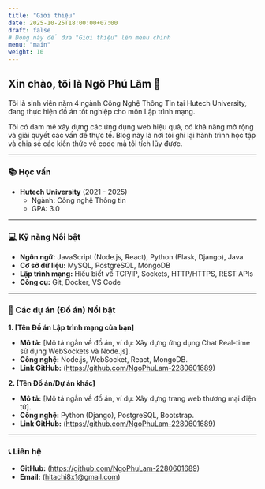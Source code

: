 ```yaml
---
title: "Giới thiệu"
date: 2025-10-25T18:00:00+07:00
draft: false
# Dòng này để đưa "Giới thiệu" lên menu chính
menu: "main"
weight: 10
---
```



## Xin chào, tôi là Ngô Phú Lâm 👋

Tôi là sinh viên năm 4 ngành Công Nghệ Thông Tin tại Hutech University, đang thực hiện đồ án tốt nghiệp cho môn Lập trình mạng.

Tôi có đam mê xây dựng các ứng dụng web hiệu quả, có khả năng mở rộng và giải quyết các vấn đề thực tế. Blog này là nơi tôi ghi lại hành trình học tập và chia sẻ các kiến thức về code mà tôi tích lũy được.

---

### 📚 Học vấn

* **Hutech University** (2021 - 2025)
    * Ngành: Công nghệ Thông tin
    * GPA: 3.0

---

### 💻 Kỹ năng Nổi bật

* **Ngôn ngữ:** JavaScript (Node.js, React), Python (Flask, Django), Java
* **Cơ sở dữ liệu:** MySQL, PostgreSQL, MongoDB
* **Lập trình mạng:** Hiểu biết về TCP/IP, Sockets, HTTP/HTTPS, REST APIs
* **Công cụ:** Git, Docker, VS Code

---

### 🚀 Các dự án (Đồ án) Nổi bật

**1. [Tên Đồ án Lập trình mạng của bạn]**
* **Mô tả:** [Mô tả ngắn về đồ án, ví dụ: Xây dựng ứng dụng Chat Real-time sử dụng WebSockets và Node.js].
* **Công nghệ:** Node.js, WebSocket, React, MongoDB.
* **Link GitHub:** (https://github.com/NgoPhuLam-2280601689)

**2. [Tên Đồ án/Dự án khác]**
* **Mô tả:** [Mô tả ngắn về đồ án, ví dụ: Xây dựng trang web thương mại điện tử].
* **Công nghệ:** Python (Django), PostgreSQL, Bootstrap.
* **Link GitHub:** (https://github.com/NgoPhuLam-2280601689)

---

### 📞 Liên hệ

* **GitHub:** (https://github.com/NgoPhuLam-2280601689)
* **Email:** (hitachi8x1@gmail.com)